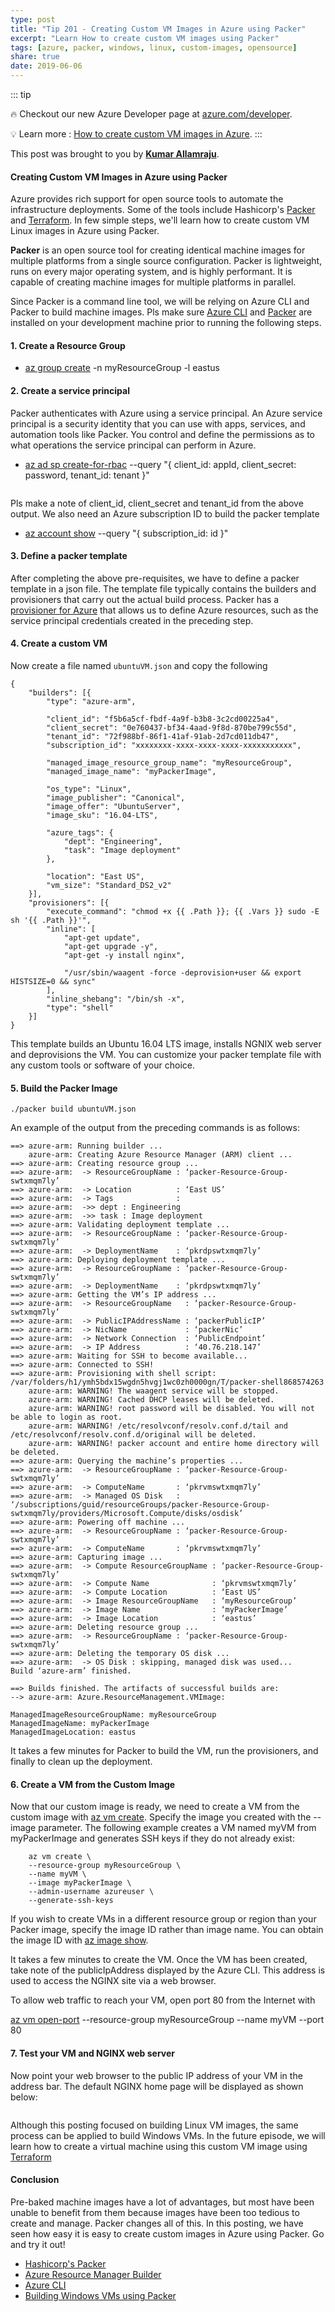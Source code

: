 ```yaml
---
type: post
title: "Tip 201 - Creating Custom VM Images in Azure using Packer"
excerpt: "Learn How to create custom VM images using Packer"
tags: [azure, packer, windows, linux, custom-images, opensource]
share: true
date: 2019-06-06 
---
```


::: tip

:fire: Checkout our new Azure Developer page at [azure.com/developer](https://azure.com/developer?WT.mc_id=azure-azuredevtips-micrum).

:bulb: Learn more : [How to create custom VM images in Azure](https://docs.microsoft.com/en-us/azure/virtual-machines/linux/build-image-with-packer?WT.mc_id=docs-azuredevtips-micrum). 
:::

This post was brought to you by **[Kumar Allamraju](https://twitter.com/kumarallamraju)**. 

#### Creating Custom VM Images in Azure using Packer

Azure provides rich support for open source tools to automate the infrastructure deployments. Some of the tools include Hashicorp's [Packer](https://packer.io) and [Terraform](https://www.terraform.io). In few simple steps, we'll learn how to create custom VM Linux images in Azure using Packer.

**Packer** is an open source tool for creating identical machine images for multiple platforms from a single source configuration. Packer is lightweight, runs on every major operating system, and is highly performant. It is capable of creating machine images for multiple platforms in parallel.

Since Packer is a command line tool, we will be relying on Azure CLI and Packer to build machine images. Pls make sure [Azure CLI](https://docs.microsoft.com/en-us/cli/azure/install-azure-cli?view=azure-cli-latest?WT.mc_id=docs-azuredevtips-micrum) and [Packer](https://www.packer.io/intro/getting-started/install.html) are installed on your development machine prior to running the following steps.

#### 1. Create a Resource Group 

* [az group create](https://docs.microsoft.com/en-us/cli/azure/group?view=azure-cli-latest#az-group-create?WT.mc_id=docs-azuredevtips-micrum) -n myResourceGroup -l eastus

#### 2. Create a service principal

Packer authenticates with Azure using a service principal.  An Azure service principal is a security identity that you can use with apps, services, and automation tools like Packer. You control and define the permissions as to what operations the service principal can perform in Azure.

* [az ad sp create-for-rbac](https://docs.microsoft.com/en-us/cli/azure/ad/sp?view=azure-cli-latest#az-ad-sp-create-for-rbac?WT.mc_id=docs-azuredevtips-micrum) --query "{ client_id: appId, client\_secret: password, tenant\_id: tenant }"


<img :src="$withBase('/files/rbac-output.png')">

Pls make a note of client\_id, client\_secret and tenant\_id from the above output. We also need an Azure subscription ID to build the packer template 

* [az account show](https://docs.microsoft.com/en-us/cli/azure/account?view=azure-cli-latest#az-account-show?WT.mc_id=docs-azuredevtips-micrum) --query "{ subscription_id: id }"


#### 3. Define a packer template

After completing the above pre-requisites, we have to define a packer template in a json file. The template file typically contains the builders and provisioners that carry out the actual build process. Packer has a  [provisioner for Azure](https://www.packer.io/docs/builders/azure.html) that allows us to define Azure resources, such as the service principal credentials created in the preceding step.

#### 4. Create a custom VM

Now create a file named `ubuntuVM.json` and copy the following

```
{
	"builders": [{
		"type": "azure-arm",

		"client_id": "f5b6a5cf-fbdf-4a9f-b3b8-3c2cd00225a4",
		"client_secret": "0e760437-bf34-4aad-9f8d-870be799c55d",
		"tenant_id": "72f988bf-86f1-41af-91ab-2d7cd011db47",
		"subscription_id": "xxxxxxxx-xxxx-xxxx-xxxx-xxxxxxxxxxx",

		"managed_image_resource_group_name": "myResourceGroup",
		"managed_image_name": "myPackerImage",

		"os_type": "Linux",
		"image_publisher": "Canonical",
		"image_offer": "UbuntuServer",
		"image_sku": "16.04-LTS",

		"azure_tags": {
			"dept": "Engineering",
			"task": "Image deployment"
		},

		"location": "East US",
		"vm_size": "Standard_DS2_v2"
	}],
	"provisioners": [{
		"execute_command": "chmod +x {{ .Path }}; {{ .Vars }} sudo -E sh '{{ .Path }}'",
		"inline": [
			"apt-get update",
			"apt-get upgrade -y",
			"apt-get -y install nginx",

			"/usr/sbin/waagent -force -deprovision+user && export HISTSIZE=0 && sync"
		],
		"inline_shebang": "/bin/sh -x",
		"type": "shell"
	}]
}

```

This template builds an Ubuntu 16.04 LTS image, installs NGNIX web server and deprovisions the VM. You can customize your packer template file with any custom tools or software of your choice.

#### 5. Build the Packer Image

`./packer build ubuntuVM.json`

An example of the output from the preceding commands is as follows:

```
==> azure-arm: Running builder ...
    azure-arm: Creating Azure Resource Manager (ARM) client ...
==> azure-arm: Creating resource group ...
==> azure-arm:  -> ResourceGroupName : ‘packer-Resource-Group-swtxmqm7ly’
==> azure-arm:  -> Location          : ‘East US’
==> azure-arm:  -> Tags              :
==> azure-arm:  ->> dept : Engineering
==> azure-arm:  ->> task : Image deployment
==> azure-arm: Validating deployment template ...
==> azure-arm:  -> ResourceGroupName : ‘packer-Resource-Group-swtxmqm7ly’
==> azure-arm:  -> DeploymentName    : ‘pkrdpswtxmqm7ly’
==> azure-arm: Deploying deployment template ...
==> azure-arm:  -> ResourceGroupName : ‘packer-Resource-Group-swtxmqm7ly’
==> azure-arm:  -> DeploymentName    : ‘pkrdpswtxmqm7ly’
==> azure-arm: Getting the VM’s IP address ...
==> azure-arm:  -> ResourceGroupName   : ‘packer-Resource-Group-swtxmqm7ly’
==> azure-arm:  -> PublicIPAddressName : ‘packerPublicIP’
==> azure-arm:  -> NicName             : ‘packerNic’
==> azure-arm:  -> Network Connection  : ‘PublicEndpoint’
==> azure-arm:  -> IP Address          : ‘40.76.218.147’
==> azure-arm: Waiting for SSH to become available...
==> azure-arm: Connected to SSH!
==> azure-arm: Provisioning with shell script: /var/folders/h1/ymh5bdx15wgdn5hvgj1wc0zh0000gn/T/packer-shell868574263
    azure-arm: WARNING! The waagent service will be stopped.
    azure-arm: WARNING! Cached DHCP leases will be deleted.
    azure-arm: WARNING! root password will be disabled. You will not be able to login as root.
    azure-arm: WARNING! /etc/resolvconf/resolv.conf.d/tail and /etc/resolvconf/resolv.conf.d/original will be deleted.
    azure-arm: WARNING! packer account and entire home directory will be deleted.
==> azure-arm: Querying the machine’s properties ...
==> azure-arm:  -> ResourceGroupName : ‘packer-Resource-Group-swtxmqm7ly’
==> azure-arm:  -> ComputeName       : ‘pkrvmswtxmqm7ly’
==> azure-arm:  -> Managed OS Disk   : ‘/subscriptions/guid/resourceGroups/packer-Resource-Group-swtxmqm7ly/providers/Microsoft.Compute/disks/osdisk’
==> azure-arm: Powering off machine ...
==> azure-arm:  -> ResourceGroupName : ‘packer-Resource-Group-swtxmqm7ly’
==> azure-arm:  -> ComputeName       : ‘pkrvmswtxmqm7ly’
==> azure-arm: Capturing image ...
==> azure-arm:  -> Compute ResourceGroupName : ‘packer-Resource-Group-swtxmqm7ly’
==> azure-arm:  -> Compute Name              : ‘pkrvmswtxmqm7ly’
==> azure-arm:  -> Compute Location          : ‘East US’
==> azure-arm:  -> Image ResourceGroupName   : ‘myResourceGroup’
==> azure-arm:  -> Image Name                : ‘myPackerImage’
==> azure-arm:  -> Image Location            : ‘eastus’
==> azure-arm: Deleting resource group ...
==> azure-arm:  -> ResourceGroupName : ‘packer-Resource-Group-swtxmqm7ly’
==> azure-arm: Deleting the temporary OS disk ...
==> azure-arm:  -> OS Disk : skipping, managed disk was used...
Build ‘azure-arm’ finished.

==> Builds finished. The artifacts of successful builds are:
--> azure-arm: Azure.ResourceManagement.VMImage:

ManagedImageResourceGroupName: myResourceGroup
ManagedImageName: myPackerImage
ManagedImageLocation: eastus

```
It takes a few minutes for Packer to build the VM, run the provisioners, and finally to clean up the deployment. 

#### 6. Create a VM from the Custom Image

Now that our custom image is ready, we need to create a VM from the custom image with [az vm create](https://docs.microsoft.com/en-us/cli/azure/vm). Specify the image you created with the --image parameter. The following example creates a VM named myVM from myPackerImage and generates SSH keys if they do not already exist:

```
    az vm create \
    --resource-group myResourceGroup \
    --name myVM \
    --image myPackerImage \
    --admin-username azureuser \
    --generate-ssh-keys
```

If you wish to create VMs in a different resource group or region than your Packer image, specify the image ID rather than image name. You can obtain the image ID with [az image show](https://docs.microsoft.com/en-us/cli/azure/image#az-image-show?WT.mc_id=docs-azuredevtips-micrum).

It takes a few minutes to create the VM. Once the VM has been created, take note of the publicIpAddress displayed by the Azure CLI. This address is used to access the NGINX site via a web browser.

To allow web traffic to reach your VM, open port 80 from the Internet with 

[az vm open-port](https://docs.microsoft.com/en-us/cli/azure/vm)
--resource-group myResourceGroup --name myVM --port 80

#### 7. Test your VM and NGINX web server 

Now point your web browser to the public IP address of your VM in the address bar. The default NGINX home page will be displayed as shown below:

<img :src="$withBase('/files/nginx.png')">

Although this posting focused on building Linux VM images, the same process can be applied to build Windows VMs. In the future episode, we will learn how to create a virtual machine using this custom VM image using [Terraform](https://www.terraform.io?WT.mc_id=docs-azuredevtips-micrum)

#### Conclusion

Pre-baked machine images have a lot of advantages, but most have been unable to benefit from them because images have been too tedious to create and manage. Packer changes all of this. In this posting, we have seen how easy it is easy to create custom images in Azure using Packer. Go and try it out!

* [Hashicorp's Packer](https://packer.io)
* [Azure Resource Manager Builder](https://www.packer.io/docs/builders/azure.html)
* [Azure CLI](https://docs.microsoft.com/en-us/cli/azure/install-azure-cli-macos?view=azure-cli-latest?WT.mc_id=docs-azuredevtips-micrum)
* [Building Windows VMs using Packer](https://docs.microsoft.com/en-us/azure/virtual-machines/windows/build-image-with-packer?WT.mc_id=docs-azuredevtips-micrum)



